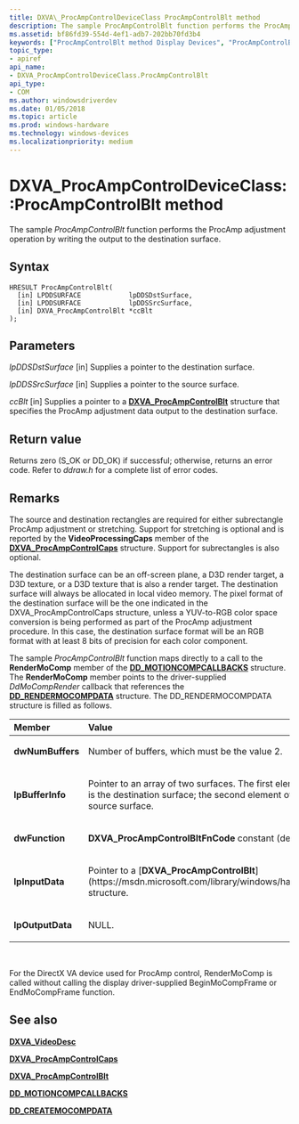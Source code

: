 ```yaml
---
title: DXVA\_ProcAmpControlDeviceClass ProcAmpControlBlt method
description: The sample ProcAmpControlBlt function performs the ProcAmp adjustment operation by writing the output to the destination surface.
ms.assetid: bf86fd39-554d-4ef1-adb7-202bb70fd3b4
keywords: ["ProcAmpControlBlt method Display Devices", "ProcAmpControlBlt method Display Devices , DXVA_ProcAmpControlDeviceClass interface", "DXVA_ProcAmpControlDeviceClass interface Display Devices , ProcAmpControlBlt method"]
topic_type:
- apiref
api_name:
- DXVA_ProcAmpControlDeviceClass.ProcAmpControlBlt
api_type:
- COM
ms.author: windowsdriverdev
ms.date: 01/05/2018
ms.topic: article
ms.prod: windows-hardware
ms.technology: windows-devices
ms.localizationpriority: medium
---
```


# DXVA\_ProcAmpControlDeviceClass::ProcAmpControlBlt method


The sample *ProcAmpControlBlt* function performs the ProcAmp adjustment operation by writing the output to the destination surface.

Syntax
------

```ManagedCPlusPlus
HRESULT ProcAmpControlBlt(
  [in] LPDDSURFACE            lpDDSDstSurface,
  [in] LPDDSURFACE            lpDDSSrcSurface,
  [in] DXVA_ProcAmpControlBlt *ccBlt
);
```

Parameters
----------

*lpDDSDstSurface* \[in\]
Supplies a pointer to the destination surface.

*lpDDSSrcSurface* \[in\]
Supplies a pointer to the source surface.

*ccBlt* \[in\]
Supplies a pointer to a [**DXVA\_ProcAmpControlBlt**](https://msdn.microsoft.com/library/windows/hardware/ff564015) structure that specifies the ProcAmp adjustment data output to the destination surface.

Return value
------------

Returns zero (S\_OK or DD\_OK) if successful; otherwise, returns an error code. Refer to *ddraw.h* for a complete list of error codes.

Remarks
-------

The source and destination rectangles are required for either subrectangle ProcAmp adjustment or stretching. Support for stretching is optional and is reported by the **VideoProcessingCaps** member of the [**DXVA\_ProcAmpControlCaps**](https://msdn.microsoft.com/library/windows/hardware/ff564019) structure. Support for subrectangles is also optional.

The destination surface can be an off-screen plane, a D3D render target, a D3D texture, or a D3D texture that is also a render target. The destination surface will always be allocated in local video memory. The pixel format of the destination surface will be the one indicated in the DXVA\_ProcAmpControlCaps structure, unless a YUV-to-RGB color space conversion is being performed as part of the ProcAmp adjustment procedure. In this case, the destination surface format will be an RGB format with at least 8 bits of precision for each color component.

The sample *ProcAmpControlBlt* function maps directly to a call to the **RenderMoComp** member of the [**DD\_MOTIONCOMPCALLBACKS**](https://msdn.microsoft.com/library/windows/hardware/ff551660) structure. The **RenderMoComp** member points to the driver-supplied *DdMoCompRender* callback that references the [**DD\_RENDERMOCOMPDATA**](https://msdn.microsoft.com/library/windows/hardware/ff551693) structure. The DD\_RENDERMOCOMPDATA structure is filled as follows.

<table>
<colgroup>
<col width="50%" />
<col width="50%" />
</colgroup>
<thead>
<tr class="header">
<th align="left">Member</th>
<th align="left">Value</th>
</tr>
</thead>
<tbody>
<tr class="odd">
<td align="left"><p><strong>dwNumBuffers</strong></p></td>
<td align="left"><p>Number of buffers, which must be the value 2.</p></td>
</tr>
<tr class="even">
<td align="left"><p><strong>lpBufferInfo</strong></p></td>
<td align="left"><p>Pointer to an array of two surfaces. The first element of the array is the destination surface; the second element of the array is the source surface.</p></td>
</tr>
<tr class="odd">
<td align="left"><p><strong>dwFunction</strong></p></td>
<td align="left"><p><strong>DXVA_ProcAmpControlBltFnCode</strong> constant (defined in <em>dxva.h</em>).</p></td>
</tr>
<tr class="even">
<td align="left"><p><strong>lpInputData</strong></p></td>
<td align="left"><p>Pointer to a [<strong>DXVA_ProcAmpControlBlt</strong>](https://msdn.microsoft.com/library/windows/hardware/ff564015) structure.</p></td>
</tr>
<tr class="odd">
<td align="left"><p><strong>lpOutputData</strong></p></td>
<td align="left"><p>NULL.</p></td>
</tr>
</tbody>
</table>

 

For the DirectX VA device used for ProcAmp control, RenderMoComp is called without calling the display driver-supplied BeginMoCompFrame or EndMoCompFrame function.

## <span id="see_also"></span>See also


[**DXVA\_VideoDesc**](https://msdn.microsoft.com/library/windows/hardware/ff564070)

[**DXVA\_ProcAmpControlCaps**](https://msdn.microsoft.com/library/windows/hardware/ff564019)

[**DXVA\_ProcAmpControlBlt**](https://msdn.microsoft.com/library/windows/hardware/ff564015)

[**DD\_MOTIONCOMPCALLBACKS**](https://msdn.microsoft.com/library/windows/hardware/ff551660)

[**DD\_CREATEMOCOMPDATA**](https://msdn.microsoft.com/library/windows/hardware/ff550529)

 

 






